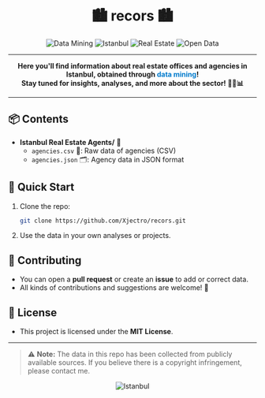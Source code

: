 <h1 align="center">🏙️ recors 🏙️</h1>
<p align="center">
  <img src="https://img.shields.io/badge/Data%20Mining-%F0%9F%94%A5-blue" alt="Data Mining"/>
  <img src="https://img.shields.io/badge/Istanbul-%F0%9F%8C%8D-yellow" alt="Istanbul"/>
  <img src="https://img.shields.io/badge/Real%20Estate-%F0%9F%8F%A0-green" alt="Real Estate"/>
  <img src="https://img.shields.io/badge/Open%20Data-%F0%9F%94%8A-brightgreen" alt="Open Data"/>
</p>

---

<p align="center">
  <b>Here you'll find information about real estate offices and agencies in Istanbul, obtained through <span style="color:#007acc;">data mining</span>!<br>
  Stay tuned for insights, analyses, and more about the sector! 🕵️‍♂️📊</b>
</p>

---

## 📦 Contents
- <b>Istanbul Real Estate Agents/</b> 📁
  - <code>agencies.csv</code> 📄: Raw data of agencies (CSV)
  - <code>agencies.json</code> 🗂️: Agency data in JSON format

## 🚀 Quick Start
1. Clone the repo:
   ```sh
   git clone https://github.com/Xjectro/recors.git
   ```
2. Use the data in your own analyses or projects.

## 🤝 Contributing
- You can open a <b>pull request</b> or create an <b>issue</b> to add or correct data.
- All kinds of contributions and suggestions are welcome! 🙌

## 📜 License
- This project is licensed under the <b>MIT License</b>.

---

> ⚠️ <b>Note:</b> The data in this repo has been collected from publicly available sources. If you believe there is a copyright infringement, please contact me.

<p align="center">
  <img src="https://img.icons8.com/color/96/000000/istanbul.png" alt="Istanbul"/>
</p>
